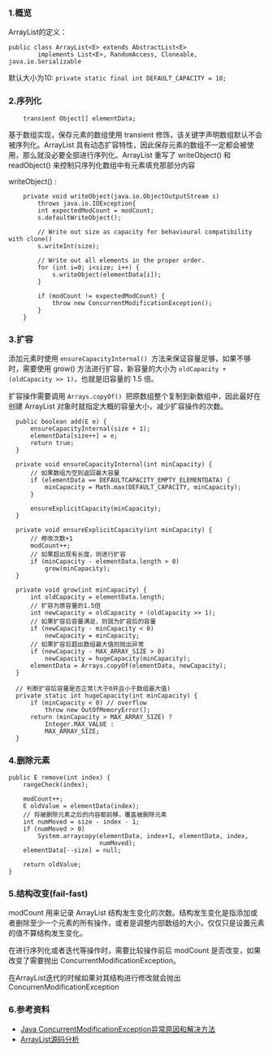 ### 1.概览
ArrayList的定义：
``` 
public class ArrayList<E> extends AbstractList<E>
        implements List<E>, RandomAccess, Cloneable, java.io.Serializable
```
默认大小为10: `private static final int DEFAULT_CAPACITY = 10;`

### 2.序列化
``` 
    transient Object[] elementData;
```
基于数组实现，保存元素的数组使用 transient 修饰，该关键字声明数组默认不会被序列化。ArrayList 具有动态扩容特性，因此保存元素的数组不一定都会被使用，那么就没必要全部进行序列化。ArrayList 重写了 writeObject() 和 readObject() 来控制只序列化数组中有元素填充那部分内容

writeObject() :
``` 
    private void writeObject(java.io.ObjectOutputStream s)
        throws java.io.IOException{
        int expectedModCount = modCount;
        s.defaultWriteObject();

        // Write out size as capacity for behavioural compatibility with clone()
        s.writeInt(size);

        // Write out all elements in the proper order.
        for (int i=0; i<size; i++) {
            s.writeObject(elementData[i]);
        }

        if (modCount != expectedModCount) {
            throw new ConcurrentModificationException();
        }
    }
```

### 3.扩容
添加元素时使用 `ensureCapacityInternal() `方法来保证容量足够，如果不够时，需要使用 grow() 方法进行扩容，新容量的大小为 `oldCapacity + (oldCapacity >> 1)`，也就是旧容量的 1.5 倍。

扩容操作需要调用 `Arrays.copyOf() `把原数组整个复制到新数组中，因此最好在创建 ArrayList 对象时就指定大概的容量大小，减少扩容操作的次数。
``` 
  public boolean add(E e) {
      ensureCapacityInternal(size + 1);  
      elementData[size++] = e;
      return true;
  }
  
  private void ensureCapacityInternal(int minCapacity) {
      // 如果数组为空则返回最大容量
      if (elementData == DEFAULTCAPACITY_EMPTY_ELEMENTDATA) {
          minCapacity = Math.max(DEFAULT_CAPACITY, minCapacity);
      }

      ensureExplicitCapacity(minCapacity);
  }
  
  private void ensureExplicitCapacity(int minCapacity) {
      // 修改次数+1
      modCount++;
      // 如果超出现有长度，则进行扩容
      if (minCapacity - elementData.length > 0)
          grow(minCapacity);
  }
  
  private void grow(int minCapacity) {
      int oldCapacity = elementData.length;
      // 扩容为原容量的1.5倍
      int newCapacity = oldCapacity + (oldCapacity >> 1);
      // 如果扩容后容量满足，则就为扩容后的容量
      if (newCapacity - minCapacity < 0)
          newCapacity = minCapacity;
      // 如果扩容后超出数组最大值则抛出异常
      if (newCapacity - MAX_ARRAY_SIZE > 0)
          newCapacity = hugeCapacity(minCapacity);
      elementData = Arrays.copyOf(elementData, newCapacity);
  }
  
  // 判断扩容后容量是否正常(大于0并且小于数组最大值)
  private static int hugeCapacity(int minCapacity) {
      if (minCapacity < 0) // overflow
          throw new OutOfMemoryError();
      return (minCapacity > MAX_ARRAY_SIZE) ?
          Integer.MAX_VALUE :
          MAX_ARRAY_SIZE;
  }
```

### 4.删除元素
``` 
public E remove(int index) {
    rangeCheck(index);

    modCount++;
    E oldValue = elementData(index);
    // 将被删除元素之后的内容都前移，覆盖被删除元素
    int numMoved = size - index - 1;
    if (numMoved > 0)
        System.arraycopy(elementData, index+1, elementData, index,
                         numMoved);
    elementData[--size] = null; 

    return oldValue;
}
```

### 5.结构改变(fail-fast)
modCount 用来记录 ArrayList 结构发生变化的次数。结构发生变化是指添加或者删除至少一个元素的所有操作，或者是调整内部数组的大小，仅仅只是设置元素的值不算结构发生变化。

在进行序列化或者迭代等操作时，需要比较操作前后 modCount 是否改变，如果改变了需要抛出 ConcurrentModificationException。

在ArrayList迭代的时候如果对其结构进行修改就会抛出ConcurrenModificationException

### 6.参考资料
- [Java ConcurrentModificationException异常原因和解决方法](http://www.cnblogs.com/dolphin0520/p/3933551.html)
- [ArrayList源码分析](https://blog.csdn.net/u010887744/article/details/49496093)